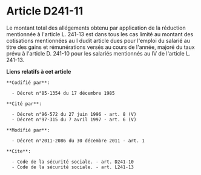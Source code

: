 # Article D241-11

Le montant total des allégements obtenu par application de la réduction mentionnée à l'article L. 241-13 est dans tous les
cas limité au montant des cotisations mentionnées au I dudit article dues pour l'emploi du salarié au titre des gains et
rémunérations versés au cours de l'année, majoré du taux prévu à l'article D. 241-10 pour les salariés mentionnés au IV de
l'article L. 241-13.

**Liens relatifs à cet article**

	**Codifié par**:

	  - Décret n°85-1354 du 17 décembre 1985

	**Cité par**:

	  - Décret n°96-572 du 27 juin 1996 - art. 8 (V)
	  - Décret n°97-315 du 7 avril 1997 - art. 6 (V)

	**Modifié par**:

	  - Décret n°2011-2086 du 30 décembre 2011 - art. 1

	**Cite**:

	  - Code de la sécurité sociale. - art. D241-10
	  - Code de la sécurité sociale. - art. L241-13
